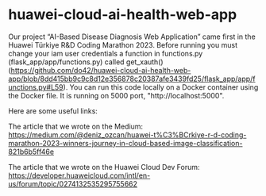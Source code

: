 # huawei-cloud-ai-health-web-app
Our project “AI-Based Disease Diagnosis Web Application” came first in the Huawei Türkiye R&D Coding Marathon 2023. 
Before running you must change your iam user credentials a function in functions.py (flask_app/app/functions.py)  called get_xauth() (https://github.com/do42/huawei-cloud-ai-health-web-app/blob/8dd415bb9c9c8d12e356878c20387afe3439fd25/flask_app/app/functions.py#L59).
You can run this code locally on a Docker container using the Docker file. It is running on 5000 port, "http://localhost:5000". 

Here are some useful links:

The article that we wrote on the Medium: https://medium.com/@deniz_ozcan/huawei-t%C3%BCrkiye-r-d-coding-marathon-2023-winners-journey-in-cloud-based-image-classification-821b6b5ff46e

The article that we wrote on the Huawei Cloud Dev Forum: https://developer.huaweicloud.com/intl/en-us/forum/topic/0274132535295755662
